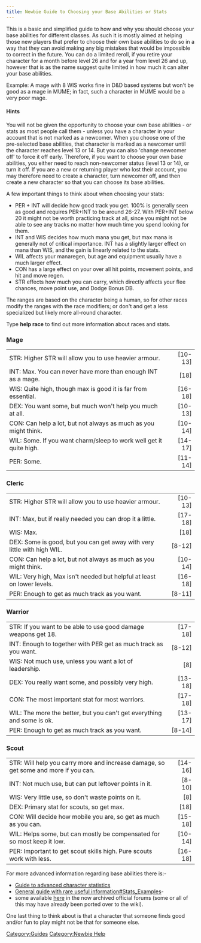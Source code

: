 ```yaml
---
title: Newbie Guide to Choosing your Base Abilities or Stats
---
```


This is a basic and simplified guide to how and why you should choose
your base abilities for different classes. As such it is mostly aimed at
helping those new players that prefer to choose their own base abilities
to do so in a way that they can avoid making any big mistakes that would
be impossible to correct in the future. You can do a limited reroll, if
you retire your character for a month before level 26 and for a year
from level 26 and up, however that is as the name suggest quite limited
in how much it can alter your base abilities.

Example: A mage with 8 WIS works fine in D&D based systems but won't be
good as a mage in MUME; in fact, such a character in MUME would be a
very poor mage.

#### Hints

You will not be given the opportunity to choose your own base
abilities - or stats as most people call them - unless you have a
character in your account that is not marked as a newcomer. When you
choose one of the pre-selected base abilities, that character is marked
as a newcomer until the character reaches level 13 or 14. But you can
also 'change newcomer off' to force it off early. Therefore, if you want
to choose your own base abilities, you either need to reach non-newcomer
status (level 13 or 14), or turn it off. If you are a new or returning
player who lost their account, you may therefore need to create a
character, turn newcomer off, and then create a new character so that
you can choose its base abilities.

A few important things to think about when choosing your stats:

- PER + INT will decide how good track you get. 100% is generally seen
  as good and requires PER+INT to be around 26-27. With PER+INT below 20
  it might not be worth practicing track at all, since you might not be
  able to see any tracks no matter how much time you spend looking for
  them.
- INT and WIS decides how much mana you get, but max mana is generally
  not of critical importance. INT has a slightly larger effect on mana
  than WIS, and the gain is linearly related to the stats.
- WIL affects your manaregen, but age and equipment usually have a much
  larger effect.
- CON has a large effect on your over all hit points, movement points,
  and hit and move regen.
- STR effects how much you can carry, which directly affects your flee
  chances, move point use, and Dodge Bonus DB.

The ranges are based on the character being a human, so for other races
modify the ranges with the race modifiers; or don't and get a less
specialized but likely more all-round character.

Type **help race** to find out more information about races and stats.

### Mage

|                                                                    |           |
|--------------------------------------------------------------------|----------:|
| STR: Higher STR will allow you to use heavier armour.              | \[10-13\] |
| INT: Max. You can never have more than enough INT as a mage.       |    \[18\] |
| WIS: Quite high, though max is good it is far from essential.      | \[16-18\] |
| DEX: You want some, but much won't help you much at all.           | \[10-13\] |
| CON: Can help a lot, but not always as much as you might think.    | \[10-14\] |
| WIL: Some. If you want charm/sleep to work well get it quite high. | \[14-17\] |
| PER: Some.                                                         | \[11-14\] |

### Cleric

|                                                                         |           |
|-------------------------------------------------------------------------|----------:|
| STR: Higher STR will allow you to use heavier armour.                   | \[10-13\] |
| INT: Max, but if really needed you can drop it a little.                | \[17-18\] |
| WIS: Max.                                                               |    \[18\] |
| DEX: Some is good, but you can get away with very little with high WIL. |  \[8-12\] |
| CON: Can help a lot, but not always as much as you might think.         | \[10-14\] |
| WIL: Very high, Max isn't needed but helpful at least on lower levels.  | \[16-18\] |
| PER: Enough to get as much track as you want.                           |  \[8-11\] |

### Warrior

|                                                                        |           |
|------------------------------------------------------------------------|----------:|
| STR: If you want to be able to use good damage weapons get 18.         | \[17-18\] |
| INT: Enough to together with PER get as much track as you want.        |  \[8-12\] |
| WIS: Not much use, unless you want a lot of leadership.                |     \[8\] |
| DEX: You really want some, and possibly very high.                     | \[13-18\] |
| CON: The most important stat for most warriors.                        | \[17-18\] |
| WIL: The more the better, but you can't get everything and some is ok. | \[13-17\] |
| PER: Enough to get as much track as you want.                          |  \[8-14\] |

### Scout

|                                                                                     |           |
|-------------------------------------------------------------------------------------|----------:|
| STR: Will help you carry more and increase damage, so get some and more if you can. | \[14-16\] |
| INT: Not much use, but can put leftover points in it.                               |  \[8-10\] |
| WIS: Very little use, so don't waste points on it.                                  |     \[8\] |
| DEX: Primary stat for scouts, so get max.                                           |    \[18\] |
| CON: Will decide how mobile you are, so get as much as you can.                     | \[15-18\] |
| WIL: Helps some, but can mostly be compensated for so most keep it low.             | \[10-14\] |
| PER: Important to get scout skills high. Pure scouts work with less.                | \[16-18\] |

For more advanced information regarding base abilities there is:-

- [Guide to advanced character
  statistics](Guide_to_advanced_character_statistics "wikilink")
- [General guide with rare useful
  information#Stats_Examples](General_guide_with_rare_useful_information#Stats_Examples "wikilink")-
- some available [here](http://mume.org/forum/viewtopic.php?f=2&t=12) in
  the now archived official forums (some or all of this may have already
  been ported over to the wiki).

One last thing to think about is that a character that someone finds
good and/or fun to play might not be that for someone else.

[Category:Guides](Category:Guides "wikilink") [Category:Newbie
Help](Category:Newbie_Help "wikilink")